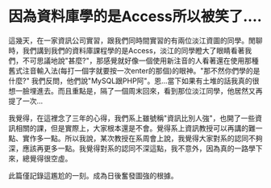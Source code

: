 # 因為資料庫學的是Access所以被笑了....



這幾天，在一家資訊公司實習，跟我們同時間實習的有兩位淡江資圖的同學。閒聊時，我們講到我們的資料庫課程學的是Access，淡江的同學瞪大了眼睛看著我們，不可思議地說"甚麼?"，那感覺就好像一個使用新注音的人看著還在使用那種舊式注音輸入法(每打一個字就要按一次enter的那個)的眼神。"那不然你們學的是什麼?" 我們反問，他們說"MySQL跟PHP阿"。恩...當下如果有土堆的話我真的很想一臉埋進去。而且重點是，隔了一個周末回來，看到那位淡江同學，他居然又再提了一次...

我覺得，在這裡念了三年的心得，我們系上雖號稱"資訊比別人強"，也開了一些資訊相關的課，但是實際上，大家根本還是不會。覺得系上資訊教授可以再講的難一點、實作多一點。所以我說，某次教授在系周會上說，我覺得大家對系的認同不夠深，應該再更多一點。我覺得對系的認同不深這點，我不意外，因為真的一路學下來，總覺得很空虛。

此篇僅記錄這尷尬的一刻。成為日後奮發圖強的根據。

